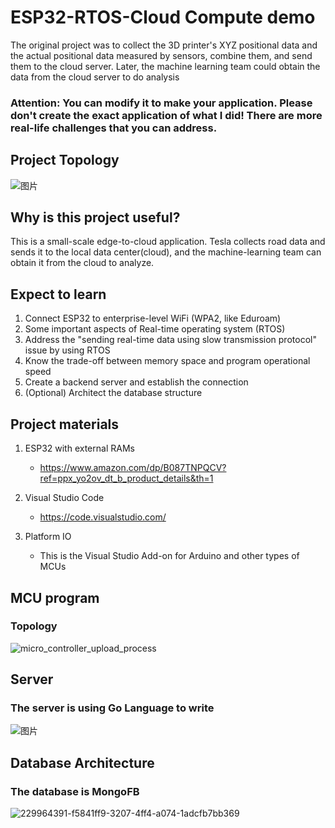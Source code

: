 # ESP32-RTOS-Cloud Compute demo
The original project was to collect the 3D printer's XYZ positional data and the actual positional data measured by sensors, combine them, and send them to the cloud server. 
Later, the machine learning team could obtain the data from the cloud server to do analysis

### **Attention: You can modify it to make your application. Please don't create the exact application of what I did! There are more real-life challenges that you can address.**

## Project Topology
![图片](https://github.com/blaticslm/ESP32-RTOS-Cloud-Compute-demo/assets/47236078/66cdb9b9-1d4d-48e6-a910-a14d7c92b2ad)


## Why is this project useful?
This is a small-scale edge-to-cloud application. Tesla collects road data and sends it to the local data center(cloud), and the machine-learning team can obtain it from the cloud to analyze.

## Expect to learn
1. Connect ESP32 to enterprise-level WiFi (WPA2, like Eduroam)
2. Some important aspects of Real-time operating system (RTOS)
3. Address the "sending real-time data using slow transmission protocol" issue by using RTOS
5. Know the trade-off between memory space and program operational speed
6. Create a backend server and establish the connection
7. (Optional) Architect the database structure


## Project materials
1. ESP32 with external RAMs
   - https://www.amazon.com/dp/B087TNPQCV?ref=ppx_yo2ov_dt_b_product_details&th=1

2. Visual Studio Code
   -  https://code.visualstudio.com/
     
3. Platform IO
   - This is the Visual Studio Add-on for Arduino and other types of MCUs
     
## MCU program
### Topology
![micro_controller_upload_process](https://github.com/blaticslm/ESP32-RTOS-Cloud-Compute-demo/assets/47236078/dc341cb5-57ac-4cbb-a757-e0cdb5c4eaa3)

## Server
### The server is using Go Language to write
![图片](https://github.com/blaticslm/ESP32-RTOS-Cloud-Compute-demo/assets/47236078/a314aa4a-14f4-4679-aeae-0914fe764811)

## Database Architecture
### The database is MongoFB
![229964391-f5841ff9-3207-4ff4-a074-1adcfb7bb369](https://github.com/blaticslm/ESP32-RTOS-Cloud-Compute-demo/assets/47236078/e59a49c1-4284-4ca3-b42c-cbddfb07be1a)


